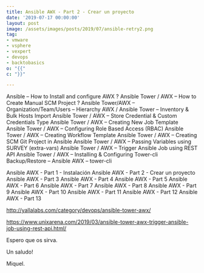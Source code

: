 ```yaml
---
title: Ansible AWX - Part 2 - Crear un proyecto
date: '2019-07-17 00:00:00'
layout: post
image: /assets/images/posts/2019/07/ansible-retry2.png
tag:
- vmware
- vsphere
- vexpert
- devops
- backtobasics
o: "{{"
c: "}}"

---
```



Ansible – How to Install and configure AWX ?
Ansible Tower / AWX – How to Create Manual SCM Project ?
Ansible Tower/AWX – Organization/Team/Users – Hierarchy
AWX / Ansible Tower – Inventory & Bulk Hosts Import
Ansible Tower / AWX – Store Credential & Custom Credentials Type
Ansible Tower / AWX – Creating New Job Template
Ansible Tower / AWX – Configuring Role Based Access (RBAC)
Ansible Tower / AWX – Creating Workflow Template
Ansible Tower / AWX – Creating SCM Git Project in Ansible
Ansible Tower / AWX – Passing Variables using SURVEY (extra-vars)
Ansible Tower / AWX – Trigger Ansible Job using REST API
Ansible Tower / AWX – Installing & Configuring Tower-cli
Backup/Restore – Ansible AWX – tower-cli

Ansible AWX - Part 1 - Instalación
Ansible AWX - Part 2 - Crear un proyecto
Ansible AWX - Part 3
Ansible AWX - Part 4
Ansible AWX - Part 5
Ansible AWX - Part 6
Ansible AWX - Part 7
Ansible AWX - Part 8
Ansible AWX - Part 9
Ansible AWX - Part 10
Ansible AWX - Part 11
Ansible AWX - Part 12
Ansible AWX - Part 13

http://yallalabs.com/category/devops/ansible-tower-awx/

https://www.unixarena.com/2019/03/ansible-tower-awx-trigger-ansible-job-using-rest-api.html/

Espero que os sirva.

Un saludo!

Miquel.


